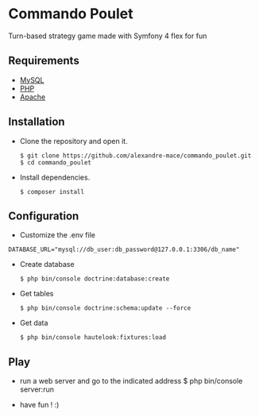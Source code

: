 # Commando Poulet

Turn-based strategy game made with Symfony 4 flex for fun

## Requirements 
*   [MySQL](https://www.mysql.com/fr/)
*   [PHP](http://php.net/manual/fr/intro-whatis.php)
*   [Apache](https://www.apache.org/)

## Installation 
*   Clone the repository and open it.

		$ git clone https://github.com/alexandre-mace/commando_poulet.git
		$ cd commando_poulet

*   Install dependencies.
		
		$ composer install

## Configuration
*   Customize the .env file

```
DATABASE_URL="mysql://db_user:db_password@127.0.0.1:3306/db_name"
```

*   Create database 

		$ php bin/console doctrine:database:create

*   Get tables 

		$ php bin/console doctrine:schema:update --force

*   Get data

		$ php bin/console hautelook:fixtures:load

## Play

* run a web server and go to the indicated address
		$ php bin/console server:run
		
* have fun ! :)
